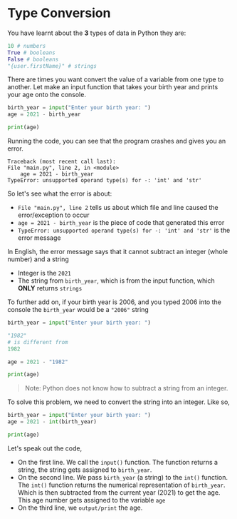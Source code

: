 # Type Conversion

You have learnt about the **3** types of data in Python they are:

```py
10 # numbers
True # booleans
False # booleans
"{user.firstName}" # strings
```

There are times you want convert the value of a variable from one type to another. Let make an input function that takes your birth year and prints your age onto the console.

```py
birth_year = input("Enter your birth year: ")
age = 2021 - birth_year

print(age)
```

Running the code, you can see that the program crashes and gives you an error.

    Traceback (most recent call last):
    File "main.py", line 2, in <module>
        age = 2021 - birth_year
    TypeError: unsupported operand type(s) for -: 'int' and 'str'

So let's see what the error is about:

- `File "main.py", line 2` tells us about which file and line caused the error/exception to occur
- `age = 2021 - birth_year` is the piece of code that generated this error
- `TypeError: unsupported operand type(s) for -: 'int' and 'str'` is the error message

In English, the error message says that it cannot subtract an integer (whole number) and a string
- Integer is the `2021`
- The string from `birth_year`, which is from the input function, which **ONLY** returns `strings`

To further add on, if your birth year is 2006, and you typed 2006 into the console the `birth_year` would be a `"2006"` string

```py
birth_year = input("Enter your birth year: ")

"1982"
# is different from
1982

age = 2021 - "1982"

print(age)
```

> Note: Python does not know how to subtract a string from an integer.

To solve this problem, we need to convert the string into an integer. Like so,

```py
birth_year = input("Enter your birth year: ")
age = 2021 - int(birth_year)

print(age)
```

Let's speak out the code,
- On the first line. We call the `input()` function. The function returns a string, the string gets assigned to `birth_year`.
- On the second line. We pass `birth_year` (a string) to the `int()` function. The `int()` function returns the numerical representation of `birth_year`. Which is then subtracted from the current year (2021) to get the age. This age number gets assigned to the variable `age`
- On the third line, we `output/print` the age.
